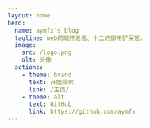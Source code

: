 ```yaml
---
layout: home
hero:
  name: aymfx‘s blog
  tagline: web前端开发者、十二的御用铲屎官。
  image:
    src: /logo.png
    alt: 头像
  actions:
    - theme: brand
      text: 开始探索
      link: /主页/
    - theme: alt
      text: GitHub
      link: https://github.com/aymfx
---
```


